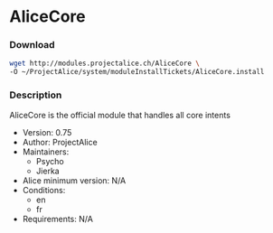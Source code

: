 # AliceCore

### Download
```bash
wget http://modules.projectalice.ch/AliceCore \
-O ~/ProjectAlice/system/moduleInstallTickets/AliceCore.install
```

### Description
AliceCore is the official module that handles all core intents

- Version: 0.75
- Author: ProjectAlice
- Maintainers:
  - Psycho
  - Jierka
- Alice minimum version: N/A
- Conditions:
  - en
  - fr
- Requirements: N/A
